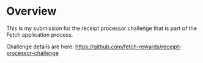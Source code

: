 # Overview
This is my submission for the receipt processor challenge that is part of the Fetch application process.

Challenge details are here: https://github.com/fetch-rewards/receipt-processor-challenge
